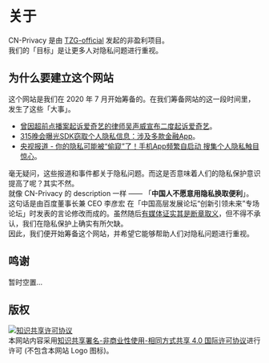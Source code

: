 # 关于
CN-Privacy 是由 [TZG-official](https://github.com/TZG-official) 发起的非盈利项目。   
我们的「目标」是让更多人对隐私问题进行重视。

## 为什么要建立这个网站
这个网站是我们在 2020 年 7 月开始筹备的。在我们筹备网站的这一段时间里，发生了这些「大事」。
* [曾因超前点播案起诉爱奇艺的律师吴声威宣布二度起诉爱奇艺](https://zhuanlan.zhihu.com/p/159735693)。
* [315晚会曝光SDK窃取个人隐私信息：涉及多款金融App](https://tech.sina.cn/2020-07-17/detail-iivhuipn3545633.d.html)。
* [央视报道 - 你的隐私可能被“偷窥”了！手机App频繁自启动 搜集个人隐私触目惊心](https://baijiahao.baidu.com/s?id=1668893494813265562)。

毫无疑问，这些报道和事件都关于隐私问题。而这是否意味着人们的隐私保护意识提高了呢？其实不然。   
就像 CN-Privacy 的 description 一样 —— 「**中国人不愿意用隐私换取便利**」。   
这句话是由百度董事长兼 CEO 李彦宏 在「中国高层发展论坛“创新引领未来”专场论坛」时发表的言论修改而成的。虽然随后[有媒体证实其是断章取义](https://www.sohu.com/a/226568527_99923255)，但不得不承认，我们在隐私保护上确实有所欠缺。   
因此，我们便开始筹备这个网站，并希望它能够帮助人们对隐私问题进行重视。

## 鸣谢
暂时空置...

## 版权
<a rel="license" href="http://creativecommons.org/licenses/by-nc-sa/4.0/"><img alt="知识共享许可协议" style="border-width:0" src="https://i.creativecommons.org/l/by-nc-sa/4.0/88x31.png" /></a><br />本网站内容采用<a rel="license" href="http://creativecommons.org/licenses/by-nc-sa/4.0/">知识共享署名-非商业性使用-相同方式共享 4.0 国际许可协议</a>进行许可 (不包含本网站 Logo 图标)。